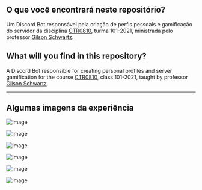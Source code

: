 ## O que você encontrará neste repositório?

Um Discord Bot responsável pela criação de perfis pessoais e gamificação do servidor da disciplina [CTR0810](https://uspdigital.usp.br/jupiterweb/obterDisciplina?sgldis=CTR0810), turma 101-2021, ministrada pelo professor [Gilson Schwartz](https://pt.wikipedia.org/wiki/Gilson_Schwartz).

## What will you find in this repository?

A Discord Bot responsible for creating personal profiles and server gamification for the course [CTR0810](https://uspdigital.usp.br/jupiterweb/obterDisciplina?sgldis=CTR0810), class 101-2021, taught by professor [Gilson Schwartz](https://pt.wikipedia.org/wiki/Gilson_Schwartz).

***

## Algumas imagens da experiência

![image](https://user-images.githubusercontent.com/56842352/204561949-bffd33fc-f160-4e31-a449-440809e1aee0.png)

![image](https://user-images.githubusercontent.com/56842352/204560297-399204d8-3076-4133-9e4c-caa56817bebd.png)

![image](https://user-images.githubusercontent.com/56842352/204560449-f0cd7f0b-d9af-4ef0-80e5-69e002d5e72f.png)

![image](https://user-images.githubusercontent.com/56842352/204560891-107780b7-e84f-4091-9113-b87376245cd6.png)

![image](https://user-images.githubusercontent.com/56842352/204561289-08a88870-95b9-47a5-8fcd-037a38ea0d5f.png)

![image](https://user-images.githubusercontent.com/56842352/204561597-2904462c-4b81-42b6-998f-4900045b3507.png)
